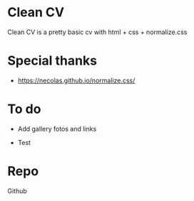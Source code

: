 # Clean CV

Clean CV is a pretty basic cv with html + css + normalize.css

# Special thanks

- https://necolas.github.io/normalize.css/

# To do

- Add gallery fotos and links

- Test


# Repo

Github